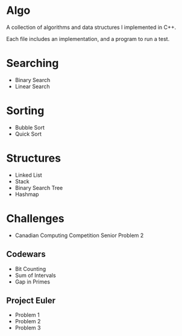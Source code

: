 # Algo
A collection of algorithms and data structures I implemented in C++.

Each file includes an implementation, and a program to run a test.

# Searching
 - Binary Search
 - Linear Search

# Sorting
 - Bubble Sort
 - Quick Sort

# Structures
 - Linked List
 - Stack
 - Binary Search Tree
 - Hashmap

# Challenges
 - Canadian Computing Competition Senior Problem 2

## Codewars
 - Bit Counting
 - Sum of Intervals
 - Gap in Primes

## Project Euler
 - Problem 1
 - Problem 2
 - Problem 3